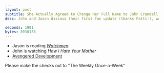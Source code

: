 ```yaml
---
layout: post
subtitle: She Actually Agreed to Change Her Full Name to John Crandall
desc: John and Jason discuss their first fan update (thanks Patti!), words they hate, judging Freudian slips, John's upcoming nuptials, and some free app ideas.

seconds: 1991
bytes: 8030133
---
```


- Jason is reading *[Watchmen](http://en.wikipedia.org/wiki/Watchmen)*
- John is watching *How I Hate Your Mother*
- [Avengered Development](http://-andrews.tumblr.com/post/23174175692)

Please make the checks out to "The Weekly Once-a-Week"